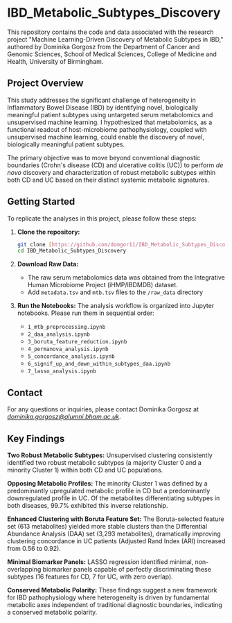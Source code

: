 # IBD_Metabolic_Subtypes_Discovery

This repository contains the code and data associated with the research project "Machine Learning-Driven Discovery of Metabolic Subtypes in IBD," authored by Dominika Gorgosz from the Department of Cancer and Genomic Sciences, School of Medical Sciences, College of Medicine and Health, University of Birmingham.

## Project Overview

This study addresses the significant challenge of heterogeneity in Inflammatory Bowel Disease (IBD) by identifying novel, biologically meaningful patient subtypes using untargeted serum metabolomics and unsupervised machine learning. I hypothesized that metabolomics, as a functional readout of host-microbiome pathophysiology, coupled with unsupervised machine learning, could enable the discovery of novel, biologically meaningful patient subtypes.

The primary objective was to move beyond conventional diagnostic boundaries (Crohn's disease (CD) and ulcerative colitis (UC)) to perform *de novo* discovery and characterization of robust metabolic subtypes within both CD and UC based on their distinct systemic metabolic signatures.

## Getting Started

To replicate the analyses in this project, please follow these steps:

1.  **Clone the repository:**
    ```bash
    git clone [https://github.com/domgor11/IBD_Metabolic_Subtypes_Discovery.git](https://github.com/domgor11/IBD_Metabolic_Subtypes_Discovery.git)
    cd IBD_Metabolic_Subtypes_Discovery
    ```

3.  **Download Raw Data:** 
    * The raw serum metabolomics data was obtained from the Integrative Human Microbiome Project (iHMP/IBDMDB) dataset.
    * Add `metadata.tsv` and `mtb.tsv` files to the `/raw_data` directory

4.  **Run the Notebooks:**
    The analysis workflow is organized into Jupyter notebooks. Please run them in sequential order:
    * `1_mtb_preprocessing.ipynb`
    * `2_daa_analysis.ipynb`
    * `3_boruta_feature_reduction.ipynb`
    * `4_permanova_analysis.ipynb`
    * `5_concordance_analysis.ipynb`
    * `6_signif_up_and_down_within_subtypes_daa.ipynb`
    * `7_lasso_analysis.ipynb`

## Contact

For any questions or inquiries, please contact Dominika Gorgosz at *dominika.gorgosz@alumni.bham.ac.uk*.


## Key Findings

**Two Robust Metabolic Subtypes:** Unsupervised clustering consistently identified two robust metabolic subtypes (a majority Cluster 0 and a minority Cluster 1) within both CD and UC populations.

**Opposing Metabolic Profiles:** The minority Cluster 1 was defined by a predominantly upregulated metabolic profile in CD but a predominantly downregulated profile in UC. Of the metabolites differentiating subtypes in both diseases, 99.7% exhibited this inverse relationship.

**Enhanced Clustering with Boruta Feature Set:** The Boruta-selected feature set (613 metabolites) yielded more stable clusters than the Differential Abundance Analysis (DAA) set (3,293 metabolites), dramatically improving clustering concordance in UC patients (Adjusted Rand Index (ARI) increased from 0.56 to 0.92).

**Minimal Biomarker Panels:** LASSO regression identified minimal, non-overlapping biomarker panels capable of perfectly discriminating these subtypes (16 features for CD, 7 for UC, with zero overlap).

**Conserved Metabolic Polarity:** These findings suggest a new framework for IBD pathophysiology where heterogeneity is driven by fundamental metabolic axes independent of traditional diagnostic boundaries, indicating a conserved metabolic polarity.

